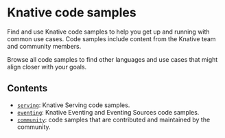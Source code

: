 # Knative code samples

Find and use Knative code samples to help you get up and running with common use
cases. Code samples include content from the Knative team and community members.

Browse all code samples to find other languages and use cases that might align
closer with your goals.

## Contents

- [`serving`](serving/): Knative Serving code samples.
- [`eventing`](eventing/): Knative Eventing and Eventing Sources code samples.
- [`community`](community/): code samples that are contributed and maintained by the community.
